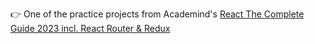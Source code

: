 
👉 One of the practice projects from Academind's [React The Complete Guide 2023 incl. React Router & Redux](https://www.udemy.com/course/react-the-complete-guide-incl-redux/)



